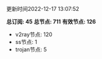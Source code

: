 更新时间2022-12-17 13:07:52

**总订阅: 45**
**总节点: 711**
**有效节点: 126**
- v2ray节点: 120
- ss节点: 1
- trojan节点: 5
